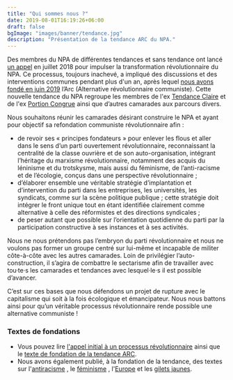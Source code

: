 ```yaml
---
title: "Qui sommes nous ?"
date: 2019-08-01T16:19:26+06:00
draft: false
bgImage: "images/banner/tendance.jpg"
description: "Présentation de la tendance ARC du NPA."
---
```

Des membres du NPA de différentes tendances et sans tendance ont lancé [un appel](https://alt-rev.com/articles/2019-09/appel/) en juillet 2018 pour impulser la transformation révolutionnaire du NPA. Ce processus, toujours inachevé, a impliqué des discussions et des interventions communes pendant plus d'un an, après lequel [nous avons fondé en juin 2019](https://alt-rev.com/articles/2019-09/declarationfindecongres/) l’Arc (Alternative révolutionnaire communiste). Cette nouvelle tendance du NPA regroupe les membres de l'ex [Tendance Claire](https://tendanceclaire.org/) et de l'ex [Portion Congrue](https://laportioncongrue.wordpress.com/) ainsi que d’autres camarades aux parcours divers.

Nous souhaitons réunir les camarades désirant construire le NPA et ayant pour objectif sa refondation communiste révolutionnaire afin :

* de revoir ses « principes fondateurs » pour enlever les flous et aller dans le sens d’un parti ouvertement révolutionnaire, reconnaissant la centralité de la classe ouvrière et de son auto-organisation, intégrant l’héritage du marxisme révolutionnaire, notamment des acquis du léninisme et du trotskysme, mais aussi du féminisme, de l’anti-racisme et de l’écologie, conçus dans une perspective révolutionnaire ;
* d’élaborer ensemble une véritable stratégie d’implantation et d’intervention du parti dans les entreprises, les universités, les syndicats, comme sur la scène politique publique ; cette stratégie doit intégrer le front unique tout en étant identifiée clairement comme alternative à celle des réformistes et des directions syndicales ;
* de peser autant que possible sur l’orientation quotidienne du parti par la participation constructive à ses instances et à ses activités.

Nous ne nous prétendons pas l’embryon du parti révolutionnaire et nous ne voulons pas former un groupe centré sur lui-même et incapable de militer côte-à-côte avec les autres camarades. Loin de privilégier l’auto-construction, il s’agira de combattre le sectarisme afin de travailler avec tou·te·s les camarades et tendances avec lesquel·le·s il est possible d’avancer.

C’est sur ces bases que nous défendons un projet de rupture avec le capitalisme qui soit à la fois écologique et émancipateur. Nous nous battons ainsi pour qu’un véritable processus révolutionnaire rende possible une alternative communiste !

### Textes de fondations

* Vous pouvez lire [l'appel initial à un processus révolutionnaire](https://alt-rev.com/articles/2019-09/appel/) ainsi que le [texte de fondation de la tendance ARC](https://alt-rev.com/articles/2019-09/declarationfindecongres/).
* Nous avons également publié, à la fondation de la tendance, des textes sur l'[antiracisme](https://alt-rev.com/articles/2019-09/antiracisme/) , le [féminisme](https://alt-rev.com/articles/2019-09/feminisme/) , l'[Europe](https://alt-rev.com/articles/2019-09/europe/) et les [gilets jaunes](https://alt-rev.com/articles/2019-09/giletsjaunes/).

<!-- ### Quelques outils

* Les tendances durant les congrès du NPA
* Les fractions de la 4ème Internationale
-->
